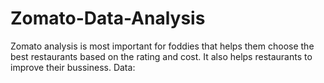 # Zomato-Data-Analysis
Zomato analysis is most important for foddies that helps them choose the best restaurants based on the rating and cost. It also helps restaurants to improve their bussiness. 
Data:
